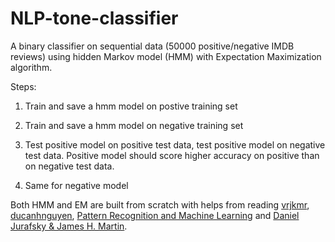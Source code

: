 # NLP-tone-classifier
A binary classifier on sequential data (50000 positive/negative IMDB reviews) using hidden Markov model (HMM) with Expectation Maximization algorithm.

Steps:

1. Train and save a hmm model on postive training set

2. Train and save a hmm model on negative training set

3. Test positive model on positive test data, test positive model on negative test data. Positive model should score higher accuracy on positive than on negative test data.

4. Same for negative model



Both HMM and EM are built from scratch with helps from reading [vrjkmr](https://github.com/vrjkmr/hmm/blob/master/hmm.py), [ducanhnguyen](https://github.com/ducanhnguyen/hidden-markov-model/blob/master/src/hmmd.py), [Pattern Recognition and Machine Learning](https://www.microsoft.com/en-us/research/uploads/prod/2006/01/Bishop-Pattern-Recognition-and-Machine-Learning-2006.pdf) and [Daniel Jurafsky & James H. Martin](https://web.stanford.edu/~jurafsky/slp3/A.pdf).

